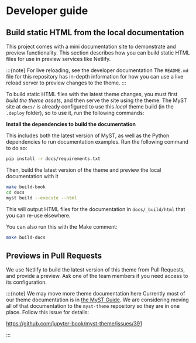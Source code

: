 # Developer guide

## Build static HTML from the local documentation

This project comes with a mini documentation site to demonstrate and preview functionality. This section describes how you can build static HTML files for use in preview services like Netlify.

:::{note} For live reloading, see the developer documentation
The `README.md` file for this repository has in-depth information for how you can use a live reload server to preview changes to the theme.
:::

To build static HTML files with the latest theme changes, you must first _build the theme assets_, and then serve the site using the theme. The MyST site at `docs/` is already configured to use this _local_ theme build (in the `.deploy` folder), so to use it, run the following commands:

**Install the dependencies to build the documentation**

This includes both the latest version of MyST, as well as the Python dependencies to run documentation examples. Run the following command to do so:

```bash
pip install -r docs/requirements.txt
```

Then, build the latest version of the theme and preview the local documentation with it

```bash
make build-book
cd docs
myst build --execute --html
```

This will output HTML files for the documentation in `docs/_build/html` that you can re-use elsewhere.

You can also run this with the Make comment:

```bash
make build-docs
```

## Previews in Pull Requests

We use Netlify to build the latest version of this theme from Pull Requests, and provide a preview.
Ask one of the team members if you need access to its configuration.

:::{note} We may move more theme documentation here
Currently most of our theme documentation is in [the MyST Guide](https://mystmd.org/guide). We are considering moving all of that documentation to the `myst-theme` repository so they are in one place. Follow this issue for details:

https://github.com/jupyter-book/myst-theme/issues/391

:::